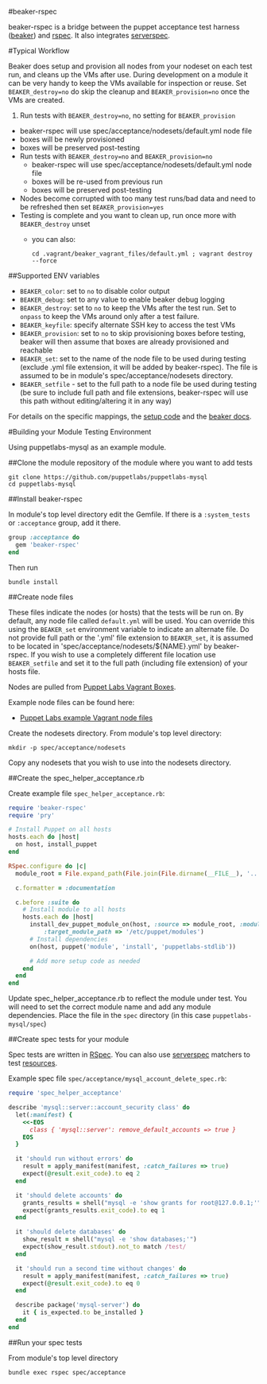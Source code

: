 #beaker-rspec

beaker-rspec is a bridge between the puppet acceptance test harness ([beaker](https://github.com/puppetlabs/beaker)) and [rspec](https://github.com/rspec/rspec). It also integrates [serverspec](http://serverspec.org/).

#Typical Workflow

Beaker does setup and provision all nodes from your nodeset on each test run, and cleans up the VMs after use. During development on a module it can be very handy to keep the VMs available for inspection or reuse. Set `BEAKER_destroy=no` do skip the cleanup and `BEAKER_provision=no` once the VMs are created.

1. Run tests with `BEAKER_destroy=no`, no setting for `BEAKER_provision`
  * beaker-rspec will use spec/acceptance/nodesets/default.yml node file
  * boxes will be newly provisioned
  * boxes will be preserved post-testing
* Run tests with `BEAKER_destroy=no` and `BEAKER_provision=no`
  * beaker-rspec will use spec/acceptance/nodesets/default.yml node file
  * boxes will be re-used from previous run
  * boxes will be preserved post-testing
* Nodes become corrupted with too many test runs/bad data and need to be refreshed then set `BEAKER_provision=yes`
* Testing is complete and you want to clean up, run once more with `BEAKER_destroy` unset
  * you can also:

        cd .vagrant/beaker_vagrant_files/default.yml ; vagrant destroy --force

##Supported ENV variables

* `BEAKER_color`: set to `no` to disable color output
* `BEAKER_debug`: set to any value to enable beaker debug logging
* `BEAKER_destroy`: set to `no` to keep the VMs after the test run. Set to `onpass` to keep the VMs around only after a test failure.
* `BEAKER_keyfile`: specify alternate SSH key to access the test VMs
* `BEAKER_provision`: set to `no` to skip provisioning boxes before testing, beaker will then assume that boxes are already provisioned and reachable
* `BEAKER_set`: set to the name of the node file to be used during testing (exclude .yml file extension, it will be added by beaker-rspec). The file is assumed to be in module's spec/acceptance/nodesets directory.
* `BEAKER_setfile` - set to the full path to a node file be used during testing (be sure to include full path and file extensions, beaker-rspec will use this path without editing/altering it in any way)

For details on the specific mappings, the [setup code](https://github.com/puppetlabs/beaker-rspec/blob/2771b4b1864692690254a969680a57ff22ac0516/lib/beaker-rspec/spec_helper.rb#L26-L32) and the [beaker docs](https://github.com/puppetlabs/beaker/blob/master/docs/tutorials/the_command_line.md).

#Building your Module Testing Environment

Using puppetlabs-mysql as an example module.

##Clone the module repository of the module where you want to add tests

    git clone https://github.com/puppetlabs/puppetlabs-mysql
    cd puppetlabs-mysql

##Install beaker-rspec

In module's top level directory edit the Gemfile. If there is a `:system_tests` or `:acceptance` group, add it there.

```ruby
group :acceptance do
  gem 'beaker-rspec'
end
```

Then run

    bundle install

##Create node files

These files indicate the nodes (or hosts) that the tests will be run on.  By default, any node file called `default.yml` will be used.  You can override this using the `BEAKER_set` environment variable to indicate an alternate file.  Do not provide full path or the '.yml' file extension to `BEAKER_set`, it is assumed to be located in 'spec/acceptance/nodesets/${NAME}.yml' by beaker-rspec.  If you wish to use a completely different file location use `BEAKER_setfile` and set it to the full path (including file extension) of your hosts file.

Nodes are pulled from [Puppet Labs Vagrant Boxes](https://vagrantcloud.com/puppetlabs).

Example node files can be found here:

* [Puppet Labs example Vagrant node files](https://github.com/puppetlabs/beaker/blob/master/docs/how_to/hypervisors/vagrant_hosts_file_examples.md)

Create the nodesets directory.  From module's top level directory:

    mkdir -p spec/acceptance/nodesets

Copy any nodesets that you wish to use into the nodesets directory.

##Create the spec_helper_acceptance.rb

Create example file `spec_helper_acceptance.rb`:

```ruby
require 'beaker-rspec'
require 'pry'

# Install Puppet on all hosts
hosts.each do |host|
  on host, install_puppet
end

RSpec.configure do |c|
  module_root = File.expand_path(File.join(File.dirname(__FILE__), '..'))

  c.formatter = :documentation

  c.before :suite do
    # Install module to all hosts
    hosts.each do |host|
      install_dev_puppet_module_on(host, :source => module_root, :module_name => 'mysql',
          :target_module_path => '/etc/puppet/modules')
      # Install dependencies
      on(host, puppet('module', 'install', 'puppetlabs-stdlib'))

      # Add more setup code as needed
    end
  end
end
```

Update spec_helper_acceptance.rb to reflect the module under test.  You will need to set the correct module name and add any module dependencies.  Place the file in the `spec` directory (in this case `puppetlabs-mysql/spec`)

##Create spec tests for your module

Spec tests are written in [RSpec](http://rspec.info). You can also use [serverspec](http://serverspec.org/) matchers to test [resources](http://serverspec.org/resource_types.html).

Example spec file `spec/acceptance/mysql_account_delete_spec.rb`:

```ruby
require 'spec_helper_acceptance'

describe 'mysql::server::account_security class' do
  let(:manifest) {
    <<-EOS
      class { 'mysql::server': remove_default_accounts => true }
    EOS
  }

  it 'should run without errors' do
    result = apply_manifest(manifest, :catch_failures => true)
    expect(@result.exit_code).to eq 2
  end

  it 'should delete accounts' do
    grants_results = shell("mysql -e 'show grants for root@127.0.0.1;'")
    expect(grants_results.exit_code).to eq 1
  end

  it 'should delete databases' do
    show_result = shell("mysql -e 'show databases;'")
    expect(show_result.stdout).not_to match /test/
  end

  it 'should run a second time without changes' do
    result = apply_manifest(manifest, :catch_failures => true)
    expect(@result.exit_code).to eq 0
  end

  describe package('mysql-server') do
    it { is_expected.to be_installed }
  end
end
```

##Run your spec tests

From module's top level directory

    bundle exec rspec spec/acceptance
